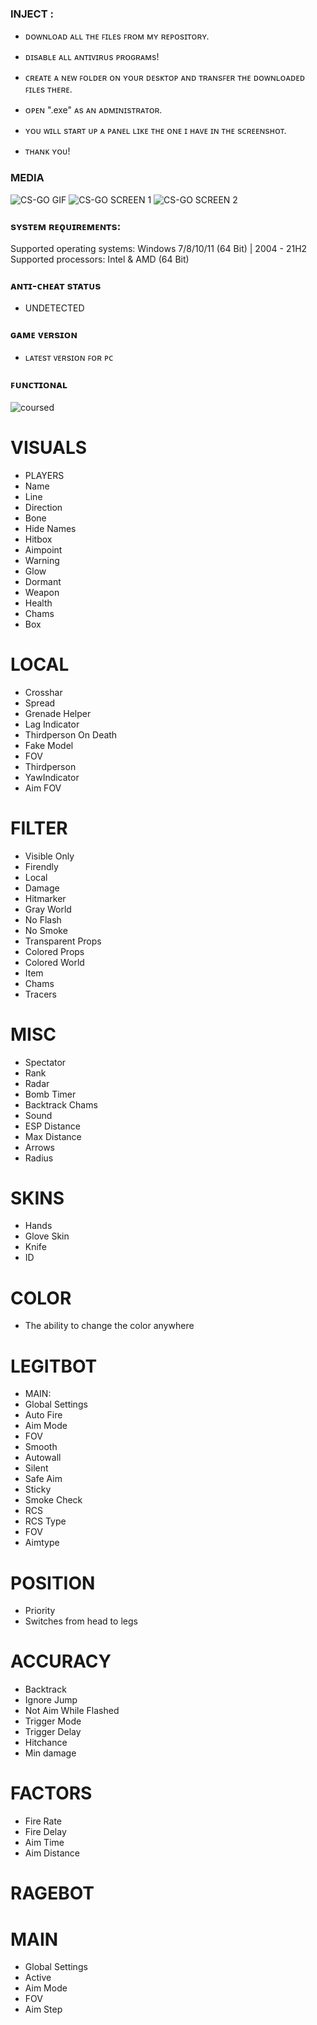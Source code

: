 ### INJECT :

- ᴅᴏᴡɴʟᴏᴀᴅ ᴀʟʟ ᴛʜᴇ ꜰɪʟᴇs ꜰʀᴏᴍ ᴍʏ ʀᴇᴘᴏsɪᴛᴏʀʏ.
- ᴅɪsᴀʙʟᴇ ᴀʟʟ ᴀɴᴛɪᴠɪʀᴜs ᴘʀᴏɢʀᴀᴍs!
- ᴄʀᴇᴀᴛᴇ ᴀ ɴᴇᴡ ꜰᴏʟᴅᴇʀ ᴏɴ ʏᴏᴜʀ ᴅᴇsᴋᴛᴏᴘ ᴀɴᴅ ᴛʀᴀɴsꜰᴇʀ ᴛʜᴇ ᴅᴏᴡɴʟᴏᴀᴅᴇᴅ ꜰɪʟᴇs ᴛʜᴇʀᴇ.
- ᴏᴘᴇɴ ".exe" ᴀs ᴀɴ ᴀᴅᴍɪɴɪsᴛʀᴀᴛᴏʀ.
- ʏᴏᴜ ᴡɪʟʟ sᴛᴀʀᴛ ᴜᴘ ᴀ ᴘᴀɴᴇʟ ʟɪᴋᴇ ᴛʜᴇ ᴏɴᴇ ɪ ʜᴀᴠᴇ ɪɴ ᴛʜᴇ sᴄʀᴇᴇɴsʜᴏᴛ.

- ᴛʜᴀɴᴋ ʏᴏᴜ!

### MEDIA 
![CS-GO GIF](https://github.com/geving111/TEST/assets/124738347/27215360-720c-4750-a9e7-6459dd54f187)
![CS-GO SCREEN 1](https://github.com/geving111/TEST/assets/124738347/9f6feacf-7add-4ba0-b393-87b901cce675)
![CS-GO SCREEN 2](https://github.com/geving111/TEST/assets/124738347/b2f822b1-b09e-474e-80e2-7e94ef1d6899)







### sʏsᴛᴇᴍ ʀᴇǫᴜɪʀᴇᴍᴇɴᴛs:

Supported operating systems: Windows 7/8/10/11 (64 Bit) | 2004 - 21H2
Supported processors: Intel & AMD (64 Bit) 


### ᴀɴᴛɪ-ᴄʜᴇᴀᴛ sᴛᴀᴛᴜs
- UNDETECTED

### ɢᴀᴍᴇ ᴠᴇʀsɪᴏɴ
- ʟᴀᴛᴇsᴛ ᴠᴇʀsɪᴏɴ ꜰᴏʀ ᴘᴄ

### ꜰᴜɴᴄᴛɪᴏɴᴀʟ

![coursed](https://github.com/geving111/TEST/assets/124738347/8bcd43ae-b65f-45c1-97ed-b8308f5463c2)

# VISUALS

- PLAYERS
- Name
- Line
- Direction
- Bone
- Hide Names
- Hitbox
- Aimpoint
- Warning
- Glow
- Dormant
- Weapon
- Health
- Chams
- Box

# LOCAL

- Crosshar
- Spread
- Grenade Helper
- Lag Indicator
- Thirdperson On Death
- Fake Model
- FOV
- Thirdperson
- YawIndicator
- Aim FOV

# FILTER

- Visible Only
- Firendly
- Local
- Damage
- Hitmarker
- Gray World
- No Flash
- No Smoke
- Transparent Props
- Colored Props
- Colored World
- Item
- Chams
- Tracers

# MISC

- Spectator
- Rank
- Radar
- Bomb Timer
- Backtrack Chams
- Sound
- ESP Distance
- Max Distance
- Arrows
- Radius

# SKINS

- Hands
- Glove Skin
- Knife
- ID 

# COLOR

- The ability to change the color anywhere

# LEGITBOT

- MAIN:
- Global Settings
- Auto Fire
- Aim Mode
- FOV
- Smooth
- Autowall
- Silent
- Safe Aim
- Sticky
- Smoke Check
- RCS
- RCS Type
- FOV
- Aimtype

# POSITION

- Priority
- Switches from head to legs


# ACCURACY

- Backtrack
- Ignore Jump
- Not Aim While Flashed
- Trigger Mode
- Trigger Delay
- Hitchance
- Min damage

# FACTORS

- Fire Rate
- Fire Delay
- Aim Time
- Aim Distance

# RAGEBOT

# MAIN

- Global Settings
- Active
- Aim Mode
- FOV
- Aim Step
